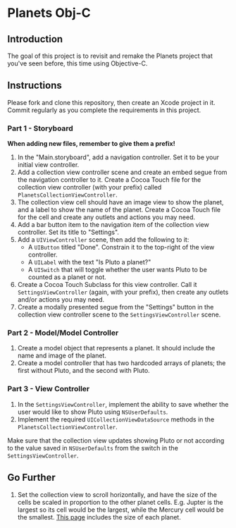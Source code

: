 # Planets Obj-C  

## Introduction

The goal of this project is to revisit and remake the Planets project that you've seen before, this time using Objective-C. 

## Instructions

Please fork and clone this repository, then create an Xcode project in it. Commit regularly as you complete the requirements in this project.

### Part 1 - Storyboard

**When adding new files, remember to give them a prefix!**

1. In the "Main.storyboard", add a navigation controller. Set it to be your initial view controller.
2. Add a collection view controller scene and create an embed segue from the navigation controller to it. Create a Cocoa Touch file for the collection view controller (with your prefix) called `PlanetsCollectionViewController`.
3. The collection view cell should have an image view to show the planet, and a label to show the name of the planet. Create a Cocoa Touch file for the cell and create any outlets and actions you may need.
4. Add a bar button item to the navigation item of the collection view controller. Set its title to "Settings".
5. Add a `UIViewController` scene, then add the following to it:
    - A `UIButton` titled "Done". Constrain it to the top-right of the view controller.
    - A `UILabel` with the text "Is Pluto a planet?"
    - A `UISwitch` that will toggle whether the user wants Pluto to be counted as a planet or not.
6. Create a Cocoa Touch Subclass for this view controller. Call it `SettingsViewController` (again, with your prefix), then create any outlets and/or actions you may need.
7. Create a modally presented segue from the "Settings" button in the collection view controller scene to the `SettingsViewController` scene.

### Part 2 - Model/Model Controller

1. Create a model object that represents a planet. It should include the name and image of the planet.
2. Create a model controller that has two hardcoded arrays of planets; the first without Pluto, and the second with Pluto.

### Part 3 - View Controller

1. In the `SettingsViewController`, implement the ability to save whether the user would like to show Pluto using `NSUserDefaults`.
2. Implement the required `UICollectionViewDataSource` methods in the `PlanetsCollectionViewController`.

Make sure that the collection view updates showing Pluto or not according to the value saved in `NSUserDefaults` from the switch in the `SettingsViewController`. 

## Go Further

1. Set the collection view to scroll horizontally, and have the size of the cells be scaled in proportion to the other planet cells. E.g. Jupter is the largest so its cell would be the largest, while the Mercury cell would be the smallest. [This page](https://www.universetoday.com/36649/planets-in-order-of-size/) includes the size of each planet.
